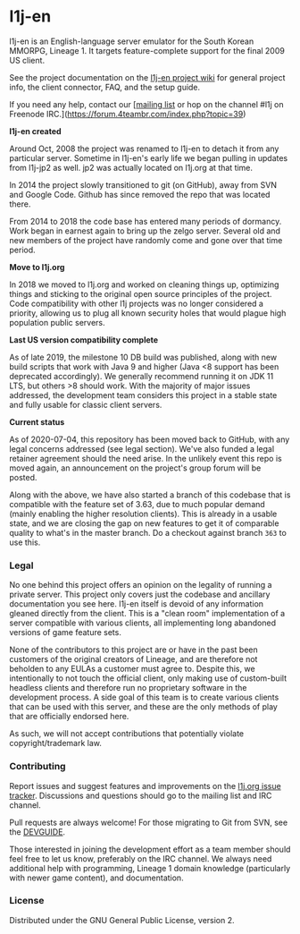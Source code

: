 # l1j-en

l1j-en is an English-language server emulator for the South Korean MMORPG,
Lineage 1.  It targets feature-complete support for the final 2009 US client.

See the project documentation on the
[l1j-en project wiki](https://github.com/Sage-BR/L1J4Team/wiki) for general
project info, the client connector, FAQ, and the setup guide.

If you need any help, contact our
[[mailing list](https://groups.google.com/forum/#!forum/l1j-en) or hop on the
channel #l1j on Freenode IRC.](https://forum.4teambr.com/index.php?topic=39)

**l1j-en created**

Around Oct, 2008 the project was renamed to l1j-en to detach it from any
particular server.  Sometime in l1j-en's early life we began pulling in updates
from l1j-jp2 as well.  jp2 was actually located on l1j.org at that time.

In 2014 the project slowly transitioned to git (on GitHub), away from SVN and
Google Code. Github has since removed the repo that was located there.

From 2014 to 2018 the code base has entered many periods of dormancy.  Work began
in earnest again to bring up the zelgo server. Several old and new
members of the project have randomly come and gone over that time period.

**Move to l1j.org**

In 2018 we moved to l1j.org and worked on cleaning things up, optimizing things
and sticking to the original open source principles of the project.  Code
compatibility with other l1j projects was no longer considered a priority,
allowing us to plug all known security holes that would plague high population
public servers.

**Last US version compatibility complete**

As of late 2019, the milestone 10 DB build was published, along with new build
scripts that work with Java 9 and higher (Java <8 support has been deprecated
accordingly).  We generally recommend running it on JDK 11 LTS, but others >8
should work.  With the majority of major issues addressed, the development team
considers this project in a stable state and fully usable for classic client
servers.

**Current status**

As of 2020-07-04, this repository has been moved back to GitHub, with any legal
concerns addressed (see legal section).  We've also funded a legal retainer
agreement should the need arise.  In the unlikely event this repo is moved
again, an announcement on the project's group forum will be posted.

Along with the above, we have also started a branch of this codebase that is
compatible with the feature set of 3.63, due to much popular demand (mainly
enabling the higher resolution clients).  This is already in a usable state,
and we are closing the gap on new features to get it of comparable quality to
what's in the master branch.  Do a checkout against branch `363` to use this.

### Legal

No one behind this project offers an opinion on the legality of running a
private server.  This project only covers just the codebase and ancillary
documentation you see here.  l1j-en itself is devoid of any information gleaned
directly from the client.  This is a "clean room" implementation of a server
compatible with various clients, all implementing long abandoned versions of
game feature sets.

None of the contributors to this project are or have in the past been customers
of the original creators of Lineage, and are therefore not beholden to any
EULAs a customer must agree to.  Despite this, we intentionally to not touch
the official client, only making use of custom-built headless clients and
therefore run no proprietary software in the development process.  A side goal
of this team is to create various clients that can be used with this server,
and these are the only methods of play that are officially endorsed here.

As such, we will not accept contributions that potentially violate
copyright/trademark law.

### Contributing

Report issues and suggest features and improvements on the
[l1j.org issue tracker](https://github.com/Sage-BR/L1J4Team/issues). Discussions and questions
should go to the mailing list and IRC channel.

Pull requests are always welcome!  For those migrating to Git from SVN, see the
[DEVGUIDE](DEVGUIDE.md).

Those interested in joining the development effort as a team member should feel
free to let us know, preferably on the IRC channel.  We always need additional
help with programming, Lineage 1 domain knowledge (particularly with newer
game content), and documentation.

### License

Distributed under the GNU General Public License, version 2.
